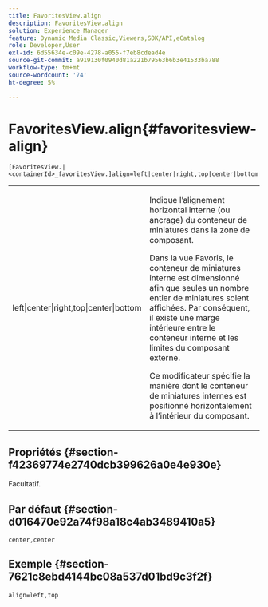 ```yaml
---
title: FavoritesView.align
description: FavoritesView.align
solution: Experience Manager
feature: Dynamic Media Classic,Viewers,SDK/API,eCatalog
role: Developer,User
exl-id: 6d55634e-c09e-4278-a055-f7eb8cdead4e
source-git-commit: a919130f0940d81a221b79563b6b3e41533ba788
workflow-type: tm+mt
source-wordcount: '74'
ht-degree: 5%

---
```


# FavoritesView.align{#favoritesview-align}

`[FavoritesView.|<containerId>_favoritesView.]align=left|center|right,top|center|bottom`

<table id="table_2B109D2F91E64B5382B31921C3780FA5"> 
 <tbody> 
  <tr> 
   <td colname="col1"> <p><span class="codeph"> left|center|right,top|center|bottom</span> </p> </td> 
   <td colname="col2"> <p> Indique l’alignement horizontal interne (ou ancrage) du conteneur de miniatures dans la zone de composant. </p> <p>Dans la vue Favoris, le conteneur de miniatures interne est dimensionné afin que seules un nombre entier de miniatures soient affichées. Par conséquent, il existe une marge intérieure entre le conteneur interne et les limites du composant externe. </p> <p>Ce modificateur spécifie la manière dont le conteneur de miniatures internes est positionné horizontalement à l’intérieur du composant. </p> </td> 
  </tr> 
 </tbody> 
</table>

## Propriétés {#section-f42369774e2740dcb399626a0e4e930e}

Facultatif.

## Par défaut {#section-d016470e92a74f98a18c4ab3489410a5}

`center,center`

## Exemple {#section-7621c8ebd4144bc08a537d01bd9c3f2f}

`align=left,top`
